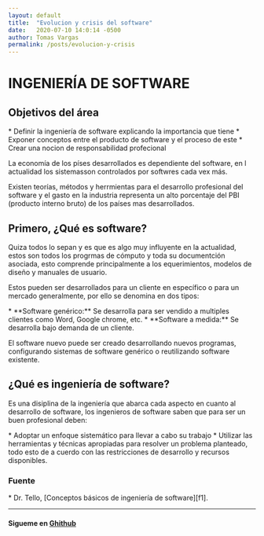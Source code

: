 ```yaml
---
layout: default
title:  "Evolucion y crisis del software"
date:   2020-07-10 14:0:14 -0500
author: Tomas Vargas
permalink: /posts/evolucion-y-crisis
---
```

<script src="https://kit.fontawesome.com/7316530f41.js" crossorigin="anonymous"></script>
<h1>INGENIERÍA DE SOFTWARE</h1>
<H2>Objetivos del área</H2>
* Definir la ingeniería de software explicando la importancia que tiene
* Exponer conceptos entre el producto de software y el proceso de este
* Crear una nocion de responsabilidad profecional
<p>La economía de los píses desarrollados es dependiente del software, en l actualidad los sistemasson controlados por softwres cada vex más.</p>
<p>Existen teorías, métodos y herrmientas para el desarrollo profesional del software y el gasto en la industria representa un alto porcentaje del PBI (producto interno bruto) de los países mas desarrollados.</p>

<h2>Primero, ¿Qué es software?</h2>
<p>Quiza todos lo sepan y es que es algo muy influyente en la actualidad, estos son todos los progrmas de cómputo y toda su documentción asociada, esto comprende principalmente a los equerimientos, modelos de diseño y manuales de usuario.</p>
<p>Estos pueden ser desarrollados para un cliente en específico o para un mercado generalmente, por ello se denomina en dos tipos:</p>
* **Software genérico:** Se desarrolla para ser vendido a multiples clientes como Word, Google chrome, etc.
* **Software a medida:** Se desarrolla bajo demanda de un cliente.
<p>El software nuevo puede ser creado desarrollando nuevos programas, configurando sistemas de software genérico o reutilizando software existente.</p>

<h2>¿Qué es ingeniería de software?</h2>
<p>Es una disiplina de la ingeniería que abarca cada aspecto en cuanto al desarrollo de software, los ingenieros de software saben que para ser un buen profesional deben:</p>
* Adoptar un enfoque sistemático para llevar a cabo su trabajo
* Utilizar las herramientas y técnicas apropiadas para resolver un problema planteado, todo esto de a cuerdo con las restricciones de desarrollo y recursos disponibles.

<h3>Fuente</h3>
* Dr. Tello, [Conceptos básicos de ingeniería de software][f1].
<hr>
<h4>Sigueme en <a href="https://github.com/tomvargas" target="_blank"><i class="fab fa-github"></i> Ghithub</a></h4>

[f1]: https://www.tamps.cinvestav.mx/~ertello/swe/sesion01.pdf
